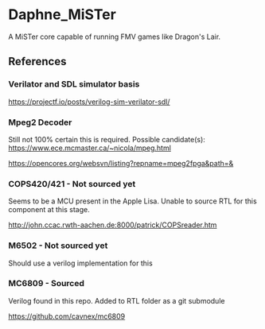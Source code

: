 # Daphne_MiSTer
A MiSTer core capable of running FMV games like Dragon's Lair.

## References

### Verilator and SDL simulator basis
https://projectf.io/posts/verilog-sim-verilator-sdl/

### Mpeg2 Decoder
Still not 100% certain this is required. Possible candidate(s):
https://www.ece.mcmaster.ca/~nicola/mpeg.html

https://opencores.org/websvn/listing?repname=mpeg2fpga&path=&

### COPS420/421 - Not sourced yet
Seems to be a MCU present in the Apple Lisa. Unable to source RTL for this component at this stage.

http://john.ccac.rwth-aachen.de:8000/patrick/COPSreader.htm

### M6502 - Not sourced yet
Should use a verilog implementation for this

### MC6809 - Sourced
Verilog found in this repo. Added to RTL folder as a git submodule

https://github.com/cavnex/mc6809

